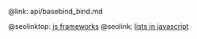 @link: api/basebind_bind.md

@seolinktop: [js frameworks](https://webix.com)
@seolink: [lists in javascript](https://webix.com/widget/list/)